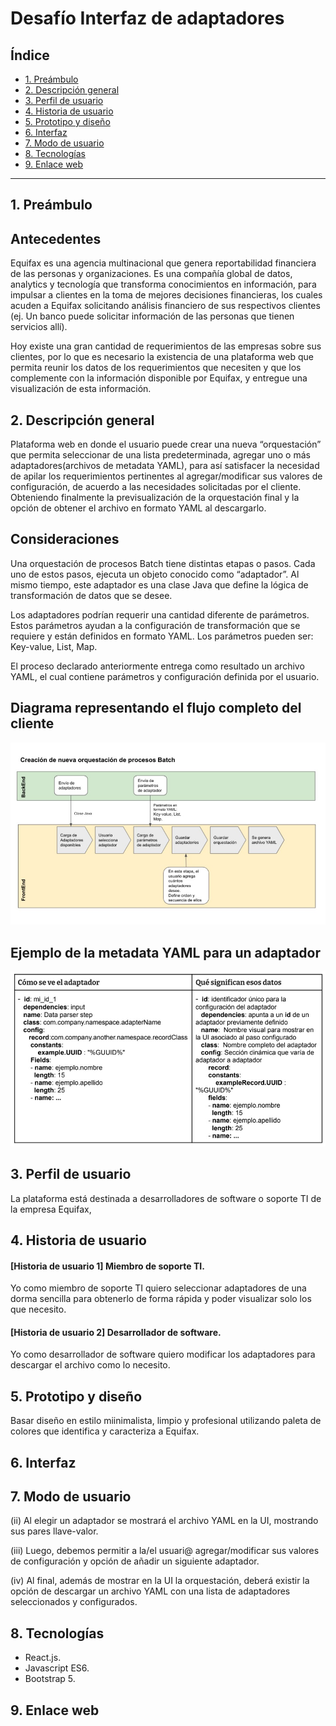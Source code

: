 # Desafío Interfaz de adaptadores


## Índice

* [1. Preámbulo](#1-preámbulo)
* [2. Descripción general](#2-descripción-general)
* [3. Perfil de usuario](#3-perfil-de-usuario)
* [4. Historia de usuario](#4-historia-de-usuario)
* [5. Prototipo y diseño](#5-prototipo-y-diseño)
* [6. Interfaz](#6-interfaz)
* [7. Modo de usuario](#7-modo-de-usuario)
* [8. Tecnologías](#8-tecnologías)
* [9. Enlace web](#9-enlace-web)

***

## 1. Preámbulo

## Antecedentes

Equifax es una agencia multinacional que genera reportabilidad financiera de las personas y organizaciones. Es una compañía global de datos, analytics y tecnología que transforma conocimientos en información, para impulsar a clientes en la toma de mejores decisiones financieras, los cuales acuden a Equifax solicitando análisis financiero de sus respectivos clientes (ej. Un banco puede solicitar información de las personas que tienen servicios allí).

Hoy existe una gran cantidad de requerimientos de las empresas sobre sus clientes, por lo que es necesario la existencia de una plataforma web que permita reunir los datos de los requerimientos que necesiten y que los complemente con la información disponible por Equifax, y entregue una visualización de esta información.

## 2. Descripción general

Plataforma web en donde el usuario puede crear una nueva “orquestación” que permita seleccionar de una lista predeterminada, agregar uno o más adaptadores(archivos de metadata YAML), para así satisfacer la necesidad de apilar los requerimientos pertinentes al agregar/modificar sus valores de configuración, de acuerdo a las necesidades solicitadas por el cliente. Obteniendo finalmente la previsualización de la orquestación final y la opción de obtener el archivo en formato YAML al descargarlo.

## Consideraciones

Una orquestación de procesos Batch tiene distintas etapas o pasos. Cada uno de estos
pasos, ejecuta un objeto conocido como “adaptador”. Al mismo tiempo, este adaptador es
una clase Java que define la lógica de transformación de datos que se desee.

Los adaptadores podrían requerir una cantidad diferente de parámetros. Estos parámetros
ayudan a la configuración de transformación que se requiere y están definidos en formato YAML. Los parámetros pueden ser: Key-value, List, Map.

El proceso declarado anteriormente entrega como resultado un archivo YAML, el cual
contiene parámetros y configuración definida por el usuario.

## Diagrama representando el flujo completo del cliente

![diagrama-equifax](./src/assets/diagrama-equifax.jpeg)

## Ejemplo de la metadata YAML para un adaptador

![metadata](./src/assets/metadata.jpeg)

## 3. Perfil de usuario

La plataforma está destinada a desarrolladores de software o soporte TI de la empresa Equifax,

## 4. Historia de usuario

#### [Historia de usuario 1] Miembro de soporte TI.

Yo como miembro de soporte TI quiero seleccionar adaptadores de una dorma sencilla para obtenerlo de forma rápida y poder visualizar solo los que necesito.

#### [Historia de usuario 2] Desarrollador de software.

Yo como desarrollador  de software quiero modificar los adaptadores para descargar el archivo como lo necesito.

## 5. Prototipo y diseño

Basar diseño en estilo miinimalista, limpio y profesional utilizando paleta de colores que identifica y caracteriza a Equifax.

## 6. Interfaz

## 7. Modo de usuario
(ii) Al elegir un adaptador se mostrará el archivo YAML en la UI, mostrando sus pares
llave-valor.

(iii) Luego, debemos permitir a la/el usuari@ agregar/modificar sus valores de
configuración y opción de añadir un siguiente adaptador.

(iv) Al final, además de mostrar en la UI la orquestación, deberá existir la opción de
descargar un archivo YAML con una lista de adaptadores seleccionados y configurados.

## 8. Tecnologías

* React.js.
* Javascript ES6.
* Bootstrap 5.

## 9. Enlace web